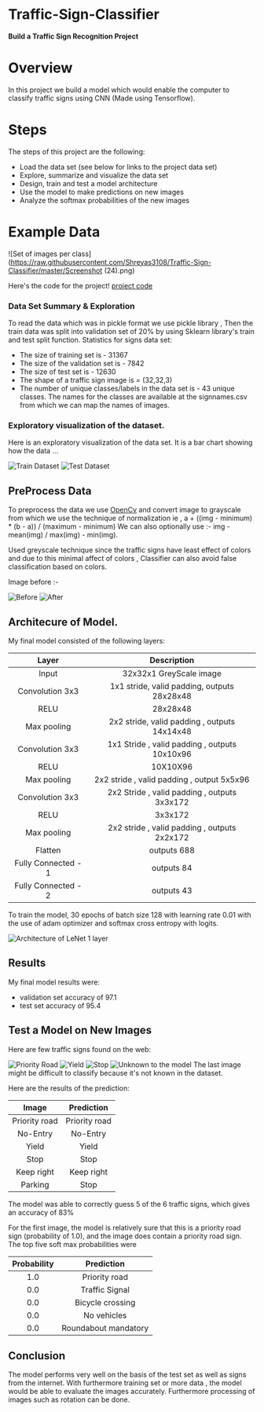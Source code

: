 # Traffic-Sign-Classifier
**Build a Traffic Sign Recognition Project**

# Overview 
In this project we build a model which would enable the computer to classify traffic signs using CNN (Made using Tensorflow). 
# Steps
The steps of this project are the following:
* Load the data set (see below for links to the project data set)
* Explore, summarize and visualize the data set
* Design, train and test a model architecture
* Use the model to make predictions on new images
* Analyze the softmax probabilities of the new images
# Example Data

![Set of images per class](https://raw.githubusercontent.com/Shreyas3108/Traffic-Sign-Classifier/master/Screenshot (24).png)


Here's the code for the project! [project code](https://github.com/Shreyas3108/Traffic-Sign-Classifier-Project/blob/master/Traffic_Sign_Classifier.ipynb)

### Data Set Summary & Exploration

To read the data which was in pickle format we use pickle library , Then the train data was split into validation set of 20% by using Sklearn library's train and test split function. 
Statistics for signs data set: 
* The size of training set is - 31367 
* The size of the validation set is - 7842 
* The size of test set is - 12630
* The shape of a traffic sign image is = (32,32,3) 
* The number of unique classes/labels in the data set is - 43 unique classes. 
The names for the classes are available at the signnames.csv from which we can map the names of images.

### Exploratory visualization of the dataset.

Here is an exploratory visualization of the data set. It is a bar chart showing how the data ...

![Train Dataset](https://raw.githubusercontent.com/Shreyas3108/Traffic-Sign-Classifier/master/train.png)
![Test Dataset](https://raw.githubusercontent.com/Shreyas3108/Traffic-Sign-Classifier/master/test.png)

## PreProcess Data

To preprocess the data we use [OpenCv](https://opencv.org) and convert image to grayscale from which we use the technique of normalization ie , a + ((img - minimum) * (b - a)) / (maximum - minimum) 
We can also optionally use :- img - mean(img) / max(img) - min(img).

Used greyscale technique since the traffic signs have least effect of colors and due to this minimal affect of colors , Classifier can also avoid false classification based on colors. 

Image before :- 

![Before](https://raw.githubusercontent.com/Shreyas3108/Traffic-Sign-Classifier/master/before.png)
![After](https://raw.githubusercontent.com/Shreyas3108/Traffic-Sign-Classifier/master/after.png)


## Architecure of Model. 

My final model consisted of the following layers:

| Layer         		|     Description	        					| 
|:---------------------:|:---------------------------------------------:| 
| Input         		| 32x32x1 GreyScale image   							| 
| Convolution 3x3     	| 1x1 stride, valid padding, outputs 28x28x48 	|
| RELU					|						28x28x48						|
| Max pooling	      	| 2x2 stride, valid padding , outputs 14x14x48		|
| Convolution 3x3	    | 1x1 Stride , valid padding , outputs 10x10x96 					|
| RELU	  | 10X10X96        									|
| Max pooling			|  2x2 stride , valid padding , output 5x5x96        				|
| Convolution 3x3	    | 2x2 Stride , valid padding , outputs 3x3x172					|
| RELU	  | 3x3x172       									|
| Max pooling			|  2x2 stride , valid padding , outputs 2x2x172        				|
|	Flatten					|		outputs 688										|
|	Fully Connected - 1 					|		outputs 84									|
|	Fully Connected - 2 					|		outputs 43									|

To train the model, 30 epochs of batch size 128 with learning rate 0.01 with the use of adam optimizer and softmax cross entropy with logits.

![Architecture of LeNet 1 layer](https://ujwlkarn.files.wordpress.com/2016/08/screen-shot-2016-08-07-at-4-59-29-pm.png)


## Results 

My final model results were:
* validation set accuracy of 97.1 
* test set accuracy of 95.4
 

## Test a Model on New Images

Here are few traffic signs found on the web:

![Priority Road](https://raw.githubusercontent.com/Shreyas3108/Traffic-Sign-Classifier/master/new_signs/12_priority_road.jpg) 
![Yield](https://raw.githubusercontent.com/Shreyas3108/Traffic-Sign-Classifier/master/new_signs/13_yield.jpg)
![Stop](https://raw.githubusercontent.com/Shreyas3108/Traffic-Sign-Classifier/master/new_signs/14_stop.jpg) 
![Unknown  to the model](https://raw.githubusercontent.com/Shreyas3108/Traffic-Sign-Classifier/master/new_signs/99_unknown_sign.jpg)
The last image might be difficult to classify because it's not known in the dataset. 

Here are the results of the prediction:

| Image			        |     Prediction	        					| 
|:---------------------:|:---------------------------------------------:| 
| Priority road     		| Priority road   									| 
| No-Entry     			| No-Entry										|
| Yield					| Yield											|
| Stop	      		| Stop					 				|
| Keep right	      		| Keep right					 				|
| Parking			| Stop      							|


The model was able to correctly guess 5 of the 6 traffic signs, which gives an accuracy of 83%

For the first image, the model is relatively sure that this is a priority road sign (probability of 1.0), and the image does contain a priority road sign. The top five soft max probabilities were

| Probability         	|     Prediction	        					| 
|:---------------------:|:---------------------------------------------:| 
| 1.0         			| Priority road									| 
| 0.0     				| Traffic Signal 										|
| 0.0					| Bicycle crossing				|
| 0.0	      			| No vehicles				 				|
| 0.0				    | Roundabout mandatory      							|

## Conclusion 

The model performs very well on the basis of the test set as well as signs from the internet. With furthermore training set or more data , the model would be able to evaluate the images accurately. Furthermore processing of images such as rotation can be done. 
